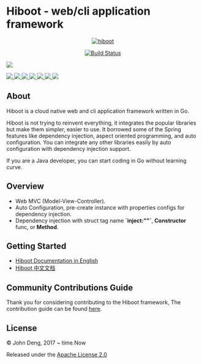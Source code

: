 # Hiboot - web/cli application framework 

<p align="center">
  <a href="https://hiboot.hidevops.io">
    <img src="https://hiboot.hidevops.io/images/logo.png" alt="hiboot">
  </a>
</p>

<p align="center">
  <a href="https://travis-ci.org/hidevopsio/hiboot?branch=master">
    <img src="https://travis-ci.org/hidevopsio/hiboot.svg?branch=master" alt="Build Status"/>
  </a>

  <a class="badge-align" href="https://www.codacy.com/app/john-deng/hiboot?utm_source=github.com&amp;utm_medium=referral&amp;utm_content=hidevopsio/hiboot&amp;utm_campaign=Badge_Grade"><img src="https://api.codacy.com/project/badge/Grade/ee8ddbf56ece4f46a6efeb216c351a0f"/></a>

  <a href="https://github.com/hidevopsio/hiboot">
    <img src="https://tokei.rs/b1/github/hidevopsio/hiboot" />
  </a>

  <a href="https://codecov.io/gh/hidevopsio/hiboot">
    <img src="https://codecov.io/gh/hidevopsio/hiboot/branch/master/graph/badge.svg" />
  </a>

  <a href="https://opensource.org/licenses/Apache-2.0">
      <img src="https://img.shields.io/badge/License-Apache%202.0-green.svg" />
  </a>

  <a href="https://goreportcard.com/report/hidevops.io/hiboot">
      <img src="https://goreportcard.com/badge/hidevops.io/hiboot" />
  </a>

  <a href="https://godoc.org/hidevops.io/hiboot">
      <img src="https://godoc.org/github.com/golang/gddo?status.svg" />
  </a>

  <a href="http://hits.dwyl.io/hidevopsio/hiboot">
      <img src="http://hits.dwyl.io/hidevopsio/hiboot.svg" />
  </a>

  <a href="http://hits.dwyl.io/hidevopsio/hiboot">
      <img src="https://img.shields.io/badge/GITTER-join%20chat-green.svg" />
  </a>
</p>

## About

Hiboot is a cloud native web and cli application framework written in Go.

Hiboot is not trying to reinvent everything, it integrates the popular libraries but make them simpler, easier to use. It borrowed some of the Spring features like dependency injection, aspect oriented programming, and auto configuration. You can integrate any other libraries easily by auto configuration with dependency injection support.

If you are a Java developer, you can start coding in Go without learning curve.

## Overview

* Web MVC (Model-View-Controller).
* Auto Configuration, pre-create instance with properties configs for dependency injection.
* Dependency injection with struct tag name **\`inject:""\`**, **Constructor** func, or **Method**.

## Getting Started

* [Hiboot Documentation in English](https://hiboot.hidevops.io)
* [Hiboot 中文文档](https://hiboot.hidevops.io/cn)

## Community Contributions Guide

Thank you for considering contributing to the Hiboot framework, The contribution guide can be found [here](CONTRIBUTING.md).

## License

© John Deng, 2017 ~ time.Now

Released under the [Apache License 2.0](https://hidevops.io/hiboot/blob/master/LICENSE)